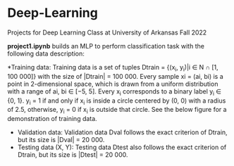 # Deep-Learning

Projects for Deep Learning Class at University of Arkansas Fall 2022

**project1.ipynb** builds an MLP to perform classification task with the following data description:

*Training data: Training data is a set of tuples Dtrain = {(x<sub>i</sub>, y<sub>i</sub>)|i ∈ N ∩ [1, 100 000]} with the size of |Dtrain| = 100 000. Every sample xi = (ai, bi) is a point in 2-dimensional space, which is drawn from a uniform distribution with a range of ai, bi ∈ [−5, 5]. Every x<sub>i</sub> corresponds to a binary label y<sub>i</sub> ∈ {0, 1}.
y<sub>i</sub> = 1 if and only if x<sub>i</sub> is inside a circle centered by (0, 0) with a radius of 2.5, otherwise, y<sub>i</sub> = 0 if x<sub>i</sub>
is outside that circle. See the below figure for a demonstration of training data.
* Validation data: Validation data Dval follows the exact criterion of Dtrain, but its size is |Dval| = 20 000.
* Testing data (X, Y): Testing data Dtest also follows the exact criterion of Dtrain, but its size is |Dtest| =
20 000.
